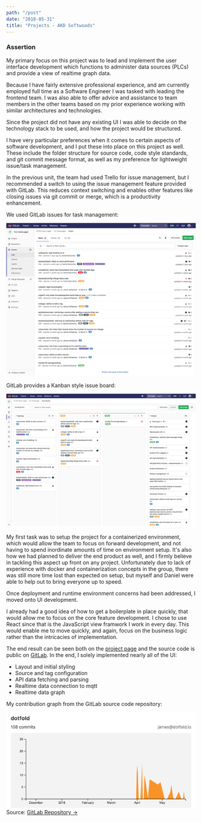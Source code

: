 ```yaml
---
path: "/post"
date: "2018-05-31"
title: "Projects - AKD Softwoods"
---
```


### Assertion

My primary focus on this project was to lead and implement the user interface development which functions to administer data sources (PLCs) and provide a view of realtime graph data.

Because I have fairly extensive professional experience, and am currently employed full time as a Software Engineer I was tasked with leading the frontend team. I was also able to offer advice and assistance to team members in the other teams based on my prior experience working with similar architectures and technologies.

Since the project did not have any existing UI I was able to decide on the technology stack to be used, and how the project would be structured.

I have very particular preferences when it comes to certain aspects of software development, and I put these into place on this project as well. These include the folder structure for source code, code style standards, and git commit message format, as well as my preference for lightweight issue/task management.

In the previous unit, the team had used Trello for issue management, but I recommended a switch to using the issue management feature provided with GitLab. This reduces context switching and enables other features like closing issues via git commit or merge, which is a productivity enhancement.

We used GitLab issues for task management:

![Image of GitLab Issues List](akd-gitlab-issues.png)

GitLab provides a Kanban style issue board:

![Image of GitLab Issues Board](akd-gitlab-issue-board.png)

My first task was to setup the project for a containerized environment, which would allow the team to focus on forward development, and not having to spend inordinate amounts of time on environment setup. It's also how we had planned to deliver the end product as well, and I firmly believe in tackling this aspect up front on any project. Unfortunately due to lack of experience with docker and containerization concepts in the group, there was still more time lost than expected on setup, but myself and Daniel were able to help out to bring everyone up to speed.

Once deployment and runtime environment concerns had been addressed, I moved onto UI development.

I already had a good idea of how to get a boilerplate in place quickly, that would allow me to focus on the core feature development. I chose to use React since that is the JavaScript view framwork I work in every day. This would enable me to move quickly, and again, focus on the business logic rather than the intricacies of implementation.

The end result can be seen both on the [project page](/project) and the source code is public on [GitLab](https://gitlab.com/SIT302-Data-Logger/PLC-DataLogger). In the end, I solely implemented nearly all of the UI:

* Layout and initial styling
* Source and tag configuration
* API data fetching and parsing
* Realtime data connection to mqtt
* Realtime data graph

My contribution graph from the GitLab source code repository:

![Image of contribution graph from GitLab](akd-gitlab-contrib-graph.png)
Source: [GitLab Repository →](https://gitlab.com/SIT302-Data-Logger/PLC-DataLogger/graphs/master)
